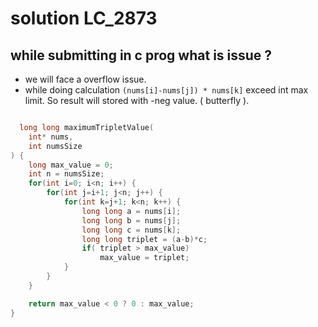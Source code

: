 # solution LC_2873

## while submitting in c prog what is issue ?

- we will face a overflow issue. 
- while doing calculation `(nums[i]-nums[j]) * nums[k]` exceed int max limit. So result will stored with -neg value. ( butterfly ).

<img type="content" source="image.png" alt-text="butterfly ref"/>

```c
  long long maximumTripletValue(
	int* nums, 
	int numsSize
) {
	long max_value = 0;
	int n = numsSize;
	for(int i=0; i<n; i++) {
		for(int j=i+1; j<n; j++) {
			for(int k=j+1; k<n; k++) {
                long long a = nums[i];
                long long b = nums[j];
                long long c = nums[k];
                long long triplet = (a-b)*c; 
				if( triplet > max_value)
					max_value = triplet;
			}
		}
	}    

	return max_value < 0 ? 0 : max_value;
}
```